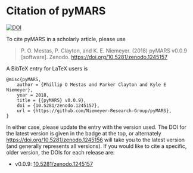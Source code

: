 # Citation of pyMARS

[![DOI](https://zenodo.org/badge/51664233.svg)](https://zenodo.org/badge/latestdoi/51664233)

To cite pyMARS in a scholarly article, please use

> P. O. Mestas, P. Clayton, and K. E. Niemeyer. (2018) pyMARS v0.0.9 [software]. Zenodo. https://doi.org/10.5281/zenodo.1245157

A BibTeX entry for LaTeX users is

```TeX
@misc{pyMARS,
    author = {Phillip O Mestas and Parker Clayton and Kyle E Niemeyer},
    year = 2018,
    title = {{pyMARS} v0.0.9},
    doi = {10.5281/zenodo.1245157},
    url = {https://github.com/Niemeyer-Research-Group/pyMARS},
}
```

In either case, please update the entry with the version used. The DOI for the latest version is
given in the badge at the top, or alternately <https://doi.org/10.5281/zenodo.1245156> will
take you to the latest version (and generally represents all versions).
If you would like to cite a specific, older version, the DOIs for each release are:

 * v0.0.9: [10.5281/zenodo.1245157](https://doi.org/10.5281/zenodo.1245157)
